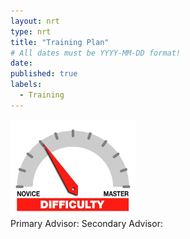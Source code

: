 ```yaml
---
layout: nrt
type: nrt
title: "Training Plan"
# All dates must be YYYY-MM-DD format!
date:
published: true
labels:
  - Training
---
```


<div class="container">
    <div class="row">
        <div class="col-md-6">
            <img width="200px" class="rounded float-start pe-4" src="../img/difficulty/degree_difficulty.jpg">
        </div>
        <div class="col-md-6">
            <span id="primary_advisor_span" class="badge bg-primary">Primary Advisor: </span>
            <span id="secondary_advisor_span" class="badge bg-secondary">Secondary Advisor: </span>
        </div>
    </div>
<hrule></hrule>
    <div class="row" id="plan_div">
    </div>
</div>


<script type="text/javascript" src="https://www.gstatic.com/charts/loader.js"></script>
<script type="text/javascript">

google.charts.load('current', {'packages':['corechart']});
google.charts.setOnLoadCallback(querySheet);

function querySheet() {
    var queryString = encodeURIComponent(`SELECT * WHERE C = "{{ site.data.bio.basics.email }}"`);
    var query = new google.visualization.Query(
        `https://docs.google.com/spreadsheets/d/1cYoC5aqpM6r2DceIvGN8y0H5AK1b-n1CC-yX-NmWUtI/gviz/tq?sheet=Training&tq=${queryString}`
        );
    
    query.send(handleQueryResponse);
}

function handleQueryResponse(response) {
    if (response.isError()) {
        console.log('Error in query: ' + response.getMessage() + ' ' + response.getDetailedMessage());
        return;
    }

    var data = response.getDataTable();
    var numRows = data.getNumberOfRows();
    var jsonData = JSON.parse(data.toJSON());
    let primaryAdvisorIndex = data.getColumnIndex("Primary Advisor");
    let secondaryAdvisorIndex = data.getColumnIndex("Secondary Advisor");

    primary_advisor_span.innerHTML += data.getValue(0, primaryAdvisorIndex);
    secondary_advisor_span.innerHTML += data.getValue(0, secondaryAdvisorIndex);

    // get the plan data after Secondary Advisor column
    for(let i = secondaryAdvisorIndex + 1; i < data.getNumberOfColumns(); i++) {
        let plan_item = data.getColumnLabel(i);
        let plan_item_data = data.getValue(0, i);
        if(plan_item_data === null || plan_item_data === "") {
            continue;
        }
console.log(plan_item_data);
        plan_div.innerHTML += `<div class="card">${plan_item_data}</div>`;
}

}
</script>